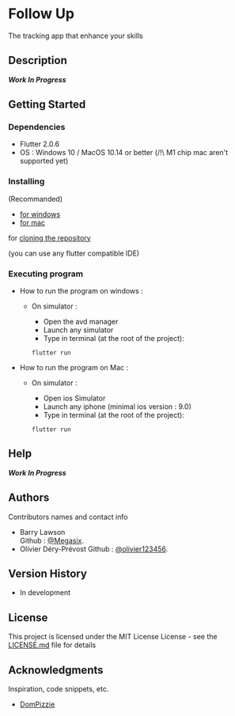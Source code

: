 # Follow Up

The tracking app that enhance your skills

## Description

***Work In Progress***

## Getting Started

### Dependencies

* Flutter 2.0.6
* OS : Windows 10 / MacOS 10.14 or better (/!\ M1 chip mac aren't supported yet)

### Installing

(Recommanded)
* [for windows](https://flutter.dev/docs/get-started/install/windows)
* [for mac](https://flutter.dev/docs/get-started/install/macos)

for [cloning the repository](https://docs.github.com/en/github/creating-cloning-and-archiving-repositories/cloning-a-repository-from-github/cloning-a-repository)

(you can use any flutter compatible IDE)

### Executing program

* How to run the program on windows :
  * On simulator :
    * Open the avd manager
    * Launch any simulator
    * Type in terminal (at the root of the project):
    
    ```
    flutter run
    ```
    
* How to run the program on Mac :
  * On simulator :
    * Open ios Simulator
    * Launch any iphone (minimal ios version : 9.0)
    * Type in terminal (at the root of the project):
    
    ```
    flutter run
    ```

## Help

***Work In Progress***

## Authors

Contributors names and contact info

* Barry Lawson  
    Github : [@Megasix](https://github.com/Megasix).
* Olivier Déry-Prévost
    Github : [@olivier123456](https://github.com/olivier123456).

## Version History

* In development

## License

This project is licensed under the MIT License License - see the [LICENSE.md](https://github.com/Megasix/follow_up_app/blob/main/LICENSE) file for details

## Acknowledgments

Inspiration, code snippets, etc.
* [DomPizzie](https://gist.github.com/DomPizzie/7a5ff55ffa9081f2de27c315f5018afc)
